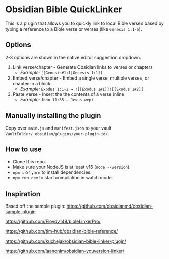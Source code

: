 # Obsidian Bible QuickLinker

This is a plugin that allows you to quickly link to local Bible verses based by typing a reference to a Bible verse or verses (like `Genesis 1:1-5`).

## Options

2-3 options are shown in the native editor suggestion dropdown.

1. Link verse/chapter - Generate Obsidian links to verses or chapters
    - _Example:_ `[[Genesis#1:1|Genesis 1:1]]`
2. Embed verse/chapter - Embed a single verse, multiple verses, or chapter in a block
    - _Example:_ `Exodus 1:1-2 → ![[Exodus 1#1]]![[Exodus 1#2]]`
3. Paste verse - Insert the the contents of a verse inline
    - _Example:_ `John 11:35 → Jesus wept`

## Manually installing the plugin

Copy over `main.js` and `manifest.json` to your vault `VaultFolder/.obsidian/plugins/your-plugin-id/`.

## How to use

- Clone this repo.
- Make sure your NodeJS is at least v16 (`node --version`).
- `npm i` or `yarn` to install dependencies.
- `npm run dev` to start compilation in watch mode.

## Inspiration

Based off the sample plugin: https://github.com/obsidianmd/obsidian-sample-plugin

https://github.com/Floydv149/bibleLinkerPro/

https://github.com/tim-hub/obsidian-bible-reference/

https://github.com/kuchejak/obsidian-bible-linker-plugin/

https://github.com/jaanonim/obsidian-youversion-linker/